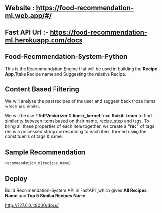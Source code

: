 ## Website : https://food-recommendation-ml.web.app/#/

## Fast API Url :- https://food-recommendation-ml.herokuapp.com/docs

## Food-Recmmendation-System-Python


This is the Recommendation Engine that will be used in building the <b>Recipe App</b>,Ttake Recipe name and Suggesting the relative Recipe.


## Content Based Filtering

We will analyse the past recipes of the user and suggest back those items which are similar.

We will be use <b>TfidfVectorizer</b> & <b>linear_kernel</b> from <b>Scikit-Learn</b> to find similarity between items based on their name, recipe_step and tags. To bring all these properties of each item together, we create a <b>"rec"</b> of tags. rec is a processed string correspnding to each item, formed using the constituents of tags & name.


## Sample Recommendation

```python
recommendation_n(reciepe_name)
```

## Deploy

Build Recmmendation-System API in FastAPI ,which gives <b>All Recipes Name</b> and <b>Top 5 Similar Recipes Name</b>

http://127.0.0.1:8000/docs/
